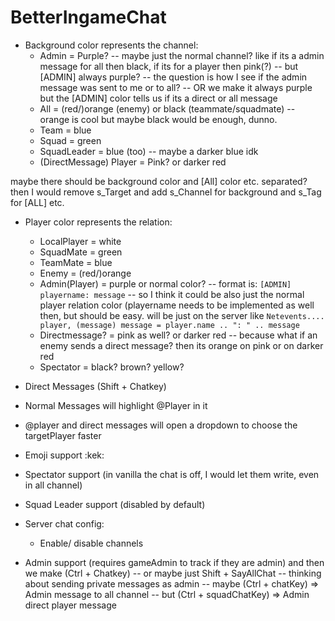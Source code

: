 # BetterIngameChat

- Background color represents the channel:
  - Admin = Purple? -- maybe just the normal channel? like if its a admin message for all then black, if its for a player then pink(?) -- but [ADMIN] always purple? -- the question is how I see if the admin message was sent to me or to all?
  -- OR we make it always purple but the [ADMIN] color tells us if its a direct or all message
  - All = (red/)orange (enemy) or black (teammate/squadmate) -- orange is cool but maybe black would be enough, dunno.
  - Team = blue
  - Squad = green
  - SquadLeader = blue (too) -- maybe a darker blue idk
  - (DirectMessage) Player = Pink? or darker red
  
maybe there should be background color and [All] color etc. separated? then I would remove s_Target and add s_Channel for background and s_Tag for [ALL] etc.

- Player color represents the relation:
  - LocalPlayer = white
  - SquadMate = green
  - TeamMate = blue
  - Enemy = (red/)orange
  - Admin(Player) = purple or normal color? -- format is: `[ADMIN] playername: message` -- so I think it could be also just the normal player relation color 
  (playername needs to be implemented as well then, but should be easy. will be just on the server like `Netevents.... player, (message) message = player.name .. ": " .. message`
  - Directmessage? = pink as well? or darker red -- because what if an enemy sends a direct message? then its orange on pink or on darker red 
  - Spectator = black? brown? yellow?
  
  
- Direct Messages (Shift + Chatkey)
- Normal Messages will highlight @Player in it
- @player and direct messages will open a dropdown to choose the targetPlayer faster
- Emoji support :kek:
- Spectator support (in vanilla the chat is off, I would let them write, even in all channel)
- Squad Leader support (disabled by default)
- Server chat config: 
  - Enable/ disable channels
- Admin support (requires gameAdmin to track if they are admin) and then we make (Ctrl + Chatkey) -- or maybe just Shift + SayAllChat -- thinking about sending private messages as admin
      -- maybe (Ctrl + chatKey) => Admin message to all channel
      -- but (Ctrl + squadChatKey) => Admin direct player message
